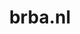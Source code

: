 ---
layout: post
title:  "brba.nl"
internal_url:  "/dutchgov/brba.nl.html"
subdomains_count: 16
all_subdomains_count: 26
urls_count: 15
ssl_rank: 0
http_rank: 57.4
url_link: /data/brba.nl/urls.txt
all_subdomains_link: /data/brba.nl/all_subdomains.txt
subdomains_link: /data/brba.nl/subdomains.txt
categories: dutchgov
---